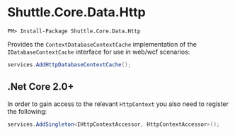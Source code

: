 # Shuttle.Core.Data.Http

```
PM> Install-Package Shuttle.Core.Data.Http
```

Provides the `ContextDatabaseContextCache` implementation of the `IDatabaseContextCache` interface for use in web/wcf scenarios:

```c#
services.AddHttpDatabaseContextCache();
```

## .Net Core 2.0+

In order to gain access to the relevant `HttpContext` you also need to register the following:

```c#
services.AddSingleton<IHttpContextAccessor, HttpContextAccessor>();
```

